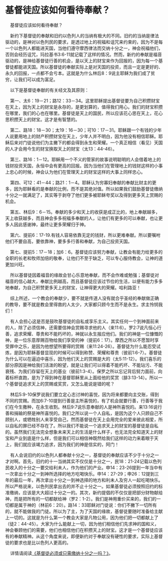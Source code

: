 # 基督徒应该如何看待奉献？



<p>&nbsp; &nbsp; 基督徒应该如何看待奉献？</p>

<p>&nbsp; &nbsp; 新约下基督徒的奉献和旧约以色列人的当纳有极大的不同。旧约的当纳是律法驱动的，是神对以色列民的要求，是透过地上的祝福和诅咒来约束的，因为不是每一个以色列人都能进天国，当他们遵守摩西律法而交纳十分之一，神会祝福他们，否则会经历诅咒，玛拉基书3:6-11就记载了这样的情况。然而，新约的奉献是福音驱动的，是神给基督徒行善的机会，是以天上的财宝来作为回报的，因为每一个基督徒都能进天国。所以基督徒的奉献实际上是对天国的投资，而且一定是更好的、永久的回报，一点都不会亏本。这就是为什么林后8：9说主耶稣为我们成了贫穷，让我们可以成为富足。</p>

<p>&nbsp; &nbsp; 以下是基督徒奉献的有关经文及其原则：</p>

<p>&nbsp; &nbsp; 第一、太6：19－21；路12：33－34。这里耶稣提出基督徒要为自己积攒财宝在天上，因为天上的财宝是永存的，是更划算的，值得我们用心。我们的财宝积攒在哪里，我们的心也在哪里。基督徒是天上的国民，所以应该花心思在天上，花心思积攒天上的财宝。这才是有智慧的。</p>

<p>&nbsp; &nbsp; 第二、路18：18－30；太19：16－30；可10：17－31。耶稣跟一个有钱的少年人说要用地上的财产积攒财宝在天上，少年人并不明白，因为他没有相信耶稣。耶稣后来对门徒说他们为主撇下的都会得到永生和荣耀。一个真正相信（看见）天国的人才会用今生的财宝换取天上的财宝（太13：44-46）。</p>

<p>&nbsp; &nbsp; 第三、路16：1－12。耶稣用一个不义的管家的故事说明聪明的人会借着地上的钱财投资天国，永恒中会有更高的回报。因为当他们在管理地上的钱财这样的小事上忠心的时候，神会认为他们在管理天上的财宝这样的大事上同样忠心。</p>

<p>&nbsp; &nbsp; 第四、可12：41－44；路21：1－4。耶稣认为穷寡妇奉献的奉献比财主的更多，因为耶稣看的是奉献的比例，而不是其绝对值。所以如果我们鼓励基督徒缴纳十分之一就满足了，其实等于剥夺了他们更多被耶稣夸奖以及得到更多天上赏赐的机会。</p>

<p>&nbsp; &nbsp; 第五、林后9：6－15。奉献的多少和天上的收获是成正比的，地上奉献越多，天上收获越多，而且神会多多祝福多奉献的人，让他们有更多的可以奉献，也让更多人因此感谢神，最终让更多荣耀归于神。</p>

<p>&nbsp; &nbsp; 第六、提前6：17-19.有钱人容易依靠无定的钱财，所以更难奉献。所以要嘱咐他们不要自高，要依靠神，要多多行善和奉献，为自己投资天国。</p>

<p>&nbsp; &nbsp; 第七、提前5：17－18；加6：6。基督徒应该努力奉献，让教会有能力给更多的全职的长老和牧师加倍的敬奉，让他们不至于缺乏，可以专心服侍教会，让神的道更加兴旺。</p>

<p>&nbsp; &nbsp; 所以基督徒因着福音的缘故会甘心乐意地奉献，而不会作难或勉强；基督徒对福音的信心越大，奉献比例越高，而且基督徒应该过节俭的生活，以便有能力多多地奉献，为自己积赞更多天上的财宝，让神得更大的荣耀。哈利路亚！</p>

<p>&nbsp; &nbsp; 综上所述，一个教会的奉献少，要不就是传道人没有就合乎圣经的奉献做正确的教导，要不就是教会里得救的人太少，大家都只顾今生而不是永生。求主怜悯我们！</p>

<p>&nbsp; &nbsp; 有人会担心这是否是鼓吹基督徒的自私或享乐主义。其实任何一个到神面前来的人，除了必须信神，还需要信神会赏赐寻求他的人（来11:6）。罗2:7说凡恒心行善，追求荣耀、尊贵和不能朽坏的，神就以永生报应他们。我们的神是一位慷慨的神，是一位乐意厚赐百物给我们享受的神（提前6：17）。摩西之所以不愿暂时享受罪中之乐，是因为他想望所要得的赏赐（来11:24-26）。基督徒为什么能忍受试炼，是因为耶稣基督显现的时候可以得到称赞、荣耀和尊贵（彼前1:6-7）。基督徒为什么可以在逼迫中喜乐，因为他们天上的赏赐是大的（太5:11-12）。我们喜乐的部分原因是神给我们活泼的盼望，就是让我们可以得着不能朽坏、不能玷污、不能衰残、为我们存留在天上的基业（彼前1:3-4）。保罗之所以忘记背后努力面前，向着标杆直跑，是为了得到神在基督耶稣里从上面给他的奖赏（腓3:13-14）。所以一个基督徒追求天上的赏赐或奖赏，又怎么能说是错的呢？</p>

<p>&nbsp; &nbsp; 林后5:9-10保罗说我们要立定心志讨神的喜悦，因为将来都要向主交账，得到不同的赏赐。而加6:7-10提到行善是主所喜悦的，有了机会就要行善，行善等于我们在今生撒种，在永生收割。林后9:7说乐意奉献的人是神所喜悦的。来13:16说行善和捐输的祭是神所喜悦的。我们之所以说一个人自私，是因为这个人只顾自己不顾别人，或牺牲别人来享受自己，然而基督徒在天上会用完全的爱来彼此相爱，所以自私的罪已经不存在了。所以我们不能说一个追求天上的财宝的基督徒是自私的。虽然我们无法完全想象未来天上的生活是什么样子，也无法完全知道天上的财宝和产业到底是什么样，但是我们可以相信神既然给我们这样的动力来着眼于天上，我们就应该竭力追求，因为我们的神是信实的，阿门！</p>

<p>&nbsp; &nbsp; 有人会说旧约的以色列人都奉献十分之一，基督徒的奉献应该不少于十分之一才对啊。首先，旧约的十一当纳其实不仅仅是十分之一，民18：21-24记载以色列民收入的十分之一要交给利未人，作为他们的产业。申14：23-26提到一年当中有一次拿出十分之一到神所选择的地方吃喝快乐。申14：27-29；申26：12提到三年的最后一年，再次拿出十分之一到神选择的地方和利未人及穷人一起吃喝快乐。所以严格说来，以色列民拿出去的并不止十分之一。如果基督徒必须按照旧约的标准缴纳，应该是大大超过十分之一的。其次，新约提倡的不仅仅是把部分财物献给神，而是把所有的一切都献给神（罗2：1-2）。我们是神用重价买来的，我们的一切都是属于神的（林前6：20）。路14：33耶稣对门徒说：你们不撇下一切所有的，就不能做我的门徒。所以为了主，为了天国的缘故，基督徒要随时准备给主献上一切的。这就是为什么第一个教会大家是凡物公用，因为他们把一切都献上了（徒2：44-45）。大家为什么能献上一切，因为他们相信他们先求神的国和义，神会眷顾他们的需要，他们也相信他们在积攒天上的财宝。这才是一个基督徒应该有的奉献精神。从这个角度来说，即便新约对于奉献没有硬性的要求，实际上基督徒的要求也是比以色列人更高的。</p>

<p>&nbsp; &nbsp; 详情请阅读<a href="https://www.simai.life/node/12692">《基督徒必须或只需缴纳十分之一吗？》</a>。</p>